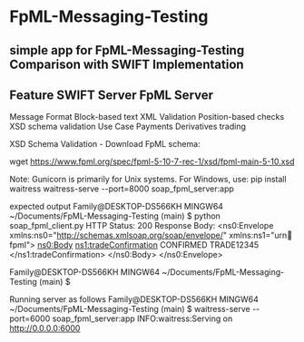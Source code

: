 # FpML-Messaging-Testing
simple app for FpML-Messaging-Testing
Comparison with SWIFT Implementation
----------------------------------------------------
Feature	       SWIFT Server	            FpML Server
----------------------------------------------------
Message Format	Block-based text	    XML
Validation	  Position-based checks	    XSD schema validation
Use Case	  Payments	                Derivatives trading



 XSD Schema Validation - Download FpML schema:

wget https://www.fpml.org/spec/fpml-5-10-7-rec-1/xsd/fpml-main-5-10.xsd

Note: Gunicorn is primarily for Unix systems. For Windows, use:
pip install waitress
waitress-serve --port=8000 soap_fpml_server:app

expected output
Family@DESKTOP-DS566KH MINGW64 ~/Documents/FpML-Messaging-Testing (main)
$ python soap_fpml_client.py
HTTP Status: 200
Response Body:
<ns0:Envelope xmlns:ns0="http://schemas.xmlsoap.org/soap/envelope/" xmlns:ns1="urn:bank:fpml">
        <ns0:Body>
            <ns1:tradeConfirmation>
                <status>CONFIRMED</status>
                <tradeId>TRADE12345</tradeId>
            </ns1:tradeConfirmation>
        </ns0:Body>
    </ns0:Envelope>

Family@DESKTOP-DS566KH MINGW64 ~/Documents/FpML-Messaging-Testing (main)
$ 

Running server as follows
Family@DESKTOP-DS566KH MINGW64 ~/Documents/FpML-Messaging-Testing (main)
$ waitress-serve --port=6000 soap_fpml_server:app
INFO:waitress:Serving on http://0.0.0.0:6000

